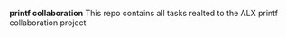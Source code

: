 **printf collaboration**
This repo contains all tasks realted to the ALX printf collaboration project

